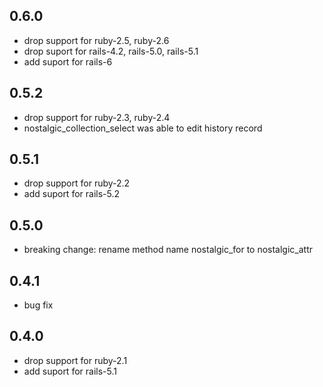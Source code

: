 ## 0.6.0
* drop support for ruby-2.5, ruby-2.6
* drop suport for rails-4.2, rails-5.0, rails-5.1
* add suport for rails-6

## 0.5.2
* drop support for ruby-2.3, ruby-2.4
* nostalgic_collection_select was able to edit history record

## 0.5.1
* drop support for ruby-2.2
* add suport for rails-5.2

## 0.5.0
* breaking change: rename method name nostalgic_for to nostalgic_attr

## 0.4.1
* bug fix

## 0.4.0
* drop support for ruby-2.1
* add suport for rails-5.1
